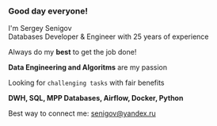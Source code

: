 ### Good day everyone! 

I'm Sergey Senigov  
Databases Developer & Engineer with 25 years of experience

Always do my **best** to get the job done!

**Data Engineering and Algoritms** are my passion

Looking for `challenging tasks` with fair benefits

**DWH, SQL, MPP Databases, Airflow, Docker, Python**

Best way to connect me: senigov@yandex.ru
